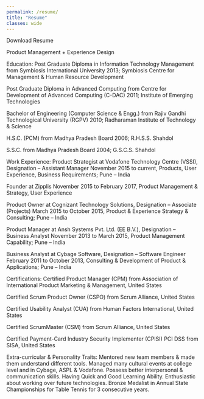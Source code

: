 ```yaml
---
permalink: /resume/
title: "Resume"
classes: wide
---
```


Download Resume

Product Management + Experience Design

Education: 
Post Graduate Diploma in Information Technology Management from Symbiosis International University 
2013; Symbiosis Centre for Management & Human Resource Development 

Post Graduate Diploma in Advanced Computing from Centre for Development of Advanced Computing (C-DAC) 
2011; Institute of Emerging Technologies 

Bachelor of Engineering (Computer Science & Engg.) from Rajiv Gandhi Technological University (RGPV) 
2010; Radharaman Institute of Technology & Science 

H.S.C. (PCM) from Madhya Pradesh Board 
2006; R.H.S.S. Shahdol 

S.S.C. from Madhya Pradesh Board 
2004; G.S.C.S. Shahdol 

Work Experience: 
Product Strategist at Vodafone Technology Centre (VSSI), Designation – Assistant Manager 
November 2015 to current, Products, User Experience, Business Requirements; Pune – India 

Founder at Zipplis 
November 2015 to February 2017, Product Management & Strategy, User Experience 

Product Owner at Cognizant Technology Solutions, Designation – Associate (Projects) 
March 2015 to October 2015, Product & Experience Strategy & Consulting; Pune – India 

Product Manager at Ansh Systems Pvt. Ltd. (EE B.V.), Designation – Business Analyst 
November 2013 to March 2015, Product Management Capability; Pune – India 

Business Analyst at Cybage Software, Designation – Software Engineer 
February 2011 to October 2013, Consulting & Development of Product & Applications; Pune – India 

Certifications: 
Certified Product Manager (CPM) 
from Association of International Product Marketing & Management, United States 

Certified Scrum Product Owner (CSPO) 
from Scrum Alliance, United States 

Certified Usability Analyst (CUA) 
from Human Factors International, United States 

Certified ScrumMaster (CSM) 
from Scrum Alliance, United States 

Certified Payment-Card Industry Security Implementer (CPISI) 
PCI DSS from SISA, United States 

Extra-curricular & Personality Traits: 
Mentored new team members & made them understand different tools. 
Managed many cultural events at college level and in Cybage, ASPL & Vodafone. 
Possess better interpersonal & communication skills. 
Having Quick and Good Learning Ability. 
Enthusiastic about working over future technologies. 
Bronze Medalist in Annual State Championships for Table Tennis for 3 consecutive years.
